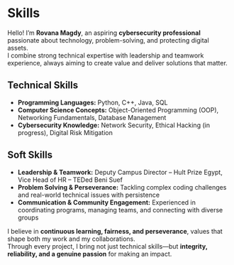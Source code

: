 # Skills

Hello! I’m **Rovana Magdy**, an aspiring **cybersecurity professional** passionate about technology, problem-solving, and protecting digital assets.  
I combine strong technical expertise with leadership and teamwork experience, always aiming to create value and deliver solutions that matter.  

## Technical Skills  
- **Programming Languages:** Python, C++, Java, SQL  
- **Computer Science Concepts:** Object-Oriented Programming (OOP), Networking Fundamentals, Database Management  
- **Cybersecurity Knowledge:** Network Security, Ethical Hacking (in progress), Digital Risk Mitigation  

## Soft Skills  
- **Leadership & Teamwork:** Deputy Campus Director – Hult Prize Egypt, Vice Head of HR – TEDed Beni Suef  
- **Problem Solving & Perseverance:** Tackling complex coding challenges and real-world technical issues with persistence  
- **Communication & Community Engagement:** Experienced in coordinating programs, managing teams, and connecting with diverse groups  

I believe in **continuous learning, fairness, and perseverance**, values that shape both my work and my collaborations.  
Through every project, I bring not just technical skills—but **integrity, reliability, and a genuine passion** for making an impact.  

